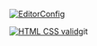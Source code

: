 [![EditorConfig](https://github.com/yuarkhipenko/grid-template/actions/workflows/EditorConfig.yml/badge.svg?branch=master)](https://github.com/yuarkhipenko/grid-template/actions/workflows/EditorConfig.yml)

[![HTML CSS valid](https://github.com/yuarkhipenko/grid-template/actions/workflows/HTML5Validator.yml/badge.svg?branch=master)](https://github.com/yuarkhipenko/grid-template/actions/workflows/HTML5Validator.yml)git